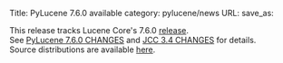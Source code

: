 Title: PyLucene 7.6.0 available
category: pylucene/news
URL: 
save_as: 

This release tracks Lucene Core's 7.6.0 <a href="https://lucene.apache.org/core/corenews.html">release</a>.<br/>
See <a href="https://svn.apache.org/repos/asf/lucene/pylucene/tags/pylucene_7_6_0/CHANGES">PyLucene 7.6.0 CHANGES</a> and <a href="https://svn.apache.org/repos/asf/lucene/pylucene/tags/pylucene_7_6_0/jcc/CHANGES">JCC 3.4 CHANGES</a> for details.<br/>
Source distributions are available <a href="https://archive.apache.org/dist/lucene/pylucene/">here</a>.<br/>


